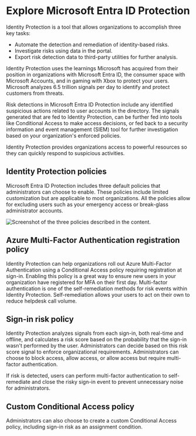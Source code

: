 # Explore Microsoft Entra ID Protection

Identity Protection is a tool that allows organizations to accomplish three key tasks:

- Automate the detection and remediation of identity-based risks.
- Investigate risks using data in the portal.
- Export risk detection data to third-party utilities for further analysis.

Identity Protection uses the learnings Microsoft has acquired from their position in organizations with Microsoft Entra ID, the consumer space with Microsoft Accounts, and in gaming with Xbox to protect your users. Microsoft analyzes 6.5 trillion signals per day to identify and protect customers from threats.

Risk detections in Microsoft Entra ID Protection include any identified suspicious actions related to user accounts in the directory. The signals generated that are fed to Identity Protection, can be further fed into tools like Conditional Access to make access decisions, or fed back to a security information and event management (SIEM) tool for further investigation based on your organization's enforced policies.

Identity Protection provides organizations access to powerful resources so they can quickly respond to suspicious activities.

## Identity Protection policies

Microsoft Entra ID Protection includes three default policies that administrators can choose to enable. These policies include limited customization but are applicable to most organizations. All the policies allow for excluding users such as your emergency access or break-glass administrator accounts.

![Screenshot of the three policies described in the content.](https://learn.microsoft.com/en-us/training/wwl-azure/azure-ad-identity-protection/media/az500-identity-protection-2455a26b.png)

## Azure Multi-Factor Authentication registration policy

Identity Protection can help organizations roll out Azure Multi-Factor Authentication using a Conditional Access policy requiring registration at sign-in. Enabling this policy is a great way to ensure new users in your organization have registered for MFA on their first day. Multi-factor authentication is one of the self-remediation methods for risk events within Identity Protection. Self-remediation allows your users to act on their own to reduce helpdesk call volume.

## Sign-in risk policy

Identity Protection analyzes signals from each sign-in, both real-time and offline, and calculates a risk score based on the probability that the sign-in wasn't performed by the user. Administrators can decide based on this risk score signal to enforce organizational requirements. Administrators can choose to block access, allow access, or allow access but require multi-factor authentication.

If risk is detected, users can perform multi-factor authentication to self-remediate and close the risky sign-in event to prevent unnecessary noise for administrators.

## Custom Conditional Access policy

Administrators can also choose to create a custom Conditional Access policy, including sign-in risk as an assignment condition.